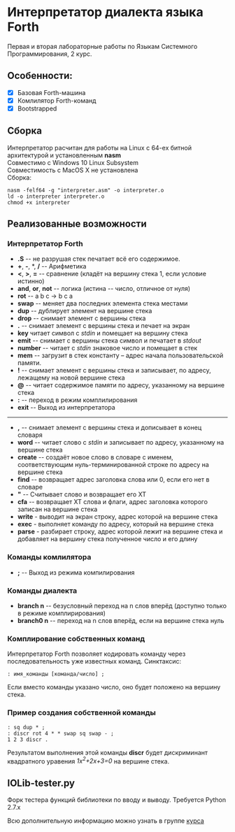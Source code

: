 # Интерпретатор диалекта языка Forth
Первая и вторая лабораторные работы по Языкам Системного Программирования, 2 курс.

## Особенности:
- [X] Базовая Forth-машина
- [X] Комлилятор Forth-команд
- [X] Bootstrapped

## Сборка
	
Интерпретатор расчитан для работы на Linux с 64-ех битной архитектурой и установленным **nasm**<br />
Совместимо с Windows 10 Linux Subsystem<br />
Совместимость с MacOS X не установлена<br />
Сборка:<br />

```
nasm -felf64 -g "interpreter.asm" -o interpreter.o
ld -o interpreter interpreter.o
chmod +x interpreter
```

	
## Реализованные возможности

### Интерпретатор Forth

- **.S** -- не разрушая стек печатает всё его содержимое.
- **+**, **-**, \*, **/** -- Арифметика
- **<**, **>**, **=** -- сравнение (кладёт на вершину стека 1, если условие истинно)
- **and**, **or**, **not** -- логика (истина -- число, отличное от нуля)
- **rot** --  a b c -> b c a
- **swap** -- меняет два последних элемента стека местами
- **dup** -- дублирует элемент на вершине стека
- **drop** -- снимает элемент с вершины стека
- **.** -- снимает элемент с вершины стека и печает на экран
- **key** читает символ с _stdin_ и помещает на вершину стека
- **emit** -- снимает с вершины стека символ и печатает в _stdout_
- **number** -- читает с _stdin_ знаковое число и помещает в стек
- **mem** -- загрузит в стек константу – адрес начала пользовательской памяти.
- **!** -- снимает элемент с вершины стека и записывает, по адресу, лежащему на новой вершине стека
- **@** -- читает содержимое памяти по адресу, указанному на вершине стека
- **:** -- переход в режим комплилирования
- **exit** -- Выход из интерпретатора

---

- **,** -- снимает элемент с вершины стека и дописывает в конец словаря
- **word** -- читает слово с _stdin_ и записывает по адресу, указанному на вершине стека
- **create** -- создаёт новое слово в словаре с именем, соответствующим нуль-терминированной строке по адресу на вершине стека
- **find** -- возвращает адрес заголовка слова или 0, если его нет в словаре
- **"** -- Считывает слово и возвращает его XT
- **cfa** -- возвращает XT слова и флаги, адрес заголовка которого записан на вершине стека
- **write** - выводит на экран строку, адрес которой на вершине стека
- **exec** - выполняет команду по адресу, который на вершине стека
- **parse** - разбирает строку, адрес которой лежит на вершине стека и добавляет на вершину стека полученное число и его длину


### Команды комлилятора

- **;** -- Выход из режима компилирования

### Команды диалекта

- **branch n** -- безусловный переход на n слов вперёд (доступно только в режиме комплирирования)
- **branch0 n** -- переход на n слов вперёд, если на вершине стека нуль

### Комплирование собственных команд

Интерпретатор Forth позволяет кодировать команду через последовательность уже известных команд. Синктаксис:
```
: имя_команды [команда/число] ;
```
Если вместо команды указано число, оно будет положено на вершину стека.

### Пример создания собственной команды

```
: sq dup * ;
: discr rot 4 * * swap sq swap - ;
1 2 3 discr .
```

Результатом выполнения этой команды **discr** будет дискриминант квадратного уравения _1x<sup>2</sup>+2x+3=0_ на вершине стека.

## IOLib-tester.py

Форк тестера функций библиотеки по вводу и выводу. 
Требуется Python 2.7.x

Всю дополнительную информацию можно узнать в группе [курса](vk.com/spifmo)
